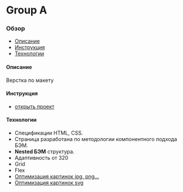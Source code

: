 # Group A

### Обзор
* [Описание](#description)
* [Инструкция](#instructions)
* [Технологии](#technologies)

#### <a name="description">Описание</a>
Верстка по макету

#### <a name="instructions">Инструкция</a>
* [открыть проект](https://alexandrprokhorov1988.github.io/Delivery-group-A/)

#### <a name="technologies">Технологии</a>
* Спецификации HTML, CSS.
* Страница разработана по методологии компонентного подхода БЭМ. 
* **Nested БЭМ** структура.  
* Адаптивность от 320
* Grid
* Flex 
* [Оптимизация картинок jpg, png...](https://tinypng.com/)
* [Оптимизация картинок svg](https://jakearchibald.github.io/svgomg/)  
